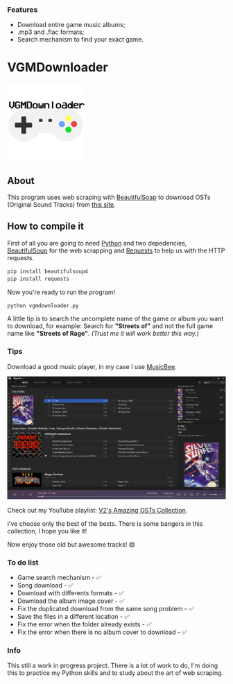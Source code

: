 ### Features

- Download entire game music albums;
-  .mp3 and .flac formats;
- Search mechanism to find your exact game.

# VGMDownloader

![](https://github.com/V2power/vgmdownloader/blob/main/img/logo.png)


## About

This program uses web scraping with  [BeautifulSoap](https://beautiful-soup-4.readthedocs.io/en/latest/) to download OSTs (Original Sound Tracks) from [this site](https://downloads.khinsider.com).

## How to compile it

First of all you are going to need [Python](https://www.python.org/) and two depedencies, [BeautifulSoup](https://pypi.org/project/beautifulsoup4/) for the web scrapping and [Requests](https://docs.python-requests.org/en/latest/user/install/#install) to help us with the HTTP requests.

```python
pip install beautifulsoup4
pip install requests
```

Now you're ready to run the program!

```python
python vgmdownloader.py
```


A little tip is to search the uncomplete name of the game or album you want to download, for example:
Search for **"Streets of"** and not the full game name like __"Streets of Rage"__. _(Trust me it will work better this way.)_

### Tips

Download a good music player, in my case I use [MusicBee](https://www.getmusicbee.com/).

![](https://github.com/V2power/vgmdownloader/blob/main/img/example.png)

Check out my YouTube playlist: [V2's Amazing OSTs Collection](https://www.youtube.com/playlist?list=PLCEnyc2Sz_q6FHjfDSATEsal-UvEjslo_).

I've choose only the best of the bests. There is some bangers in this collection, I hope you like it!

Now enjoy those old but awesome tracks! 😄

### To do list

   - Game search mechanism - ✅
   - Song download - ✅
   - Download with differents formats - ✅
   - Download the album image cover - ✅
   - Fix the duplicated download from the same song problem - ✅
   - Save the files in a different location - ✅
   - Fix the error when the folder already exists - ✅
   - Fix the error when there is no album cover to download - ✅


### Info

This still a work in progress project. There is a lot of work to do, I'm doing this to practice my Python skills and to study about the art of web scraping.